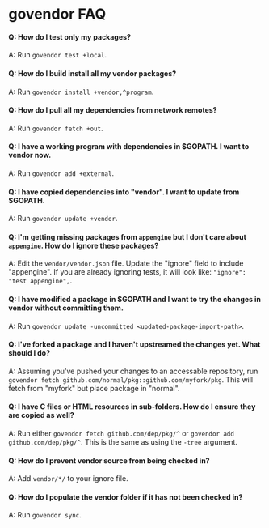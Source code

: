 # govendor FAQ

#### Q: How do I test only my packages?
A: Run `govendor test +local`.

#### Q: How do I build install all my vendor packages?
A: Run `govendor install +vendor,^program`.

#### Q: How do I pull all my dependencies from network remotes?
A: Run `govendor fetch +out`.

#### Q: I have a working program with dependencies in $GOPATH. I want to vendor now.
A: Run `govendor add +external`.

#### Q: I have copied dependencies into "vendor". I want to update from $GOPATH.
A: Run `govendor update +vendor`.

#### Q: I'm getting missing packages from `appengine` but I don't care about `appengine`. How do I ignore these packages?
A: Edit the `vendor/vendor.json` file. Update the "ignore" field to include "appengine".
If you are already ignoring tests, it will look like: `"ignore": "test appengine",`.

#### Q: I have modified a package in $GOPATH and I want to try the changes in vendor without committing them.
A: Run `govendor update -uncommitted <updated-package-import-path>`.

#### Q: I've forked a package and I haven't upstreamed the changes yet. What should I do?
A: Assuming you've pushed your changes to an accessable repository, run 
`govendor fetch github.com/normal/pkg::github.com/myfork/pkg`. This will
fetch from "myfork" but place package in "normal".

#### Q: I have C files or HTML resources in sub-folders. How do I ensure they are copied as well?
A: Run either `govendor fetch github.com/dep/pkg/^` or `govendor add github.com/dep/pkg/^`.
This is the same as using the `-tree` argument.

#### Q: How do I prevent vendor source from being checked in?
A: Add `vendor/*/` to your ignore file.

#### Q: How do I populate the vendor folder if it has not been checked in?
A: Run `govendor sync`.

